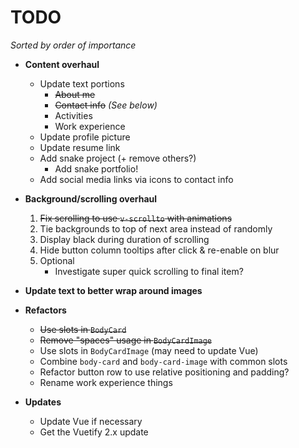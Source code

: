 # TODO

*Sorted by order of importance*

- **Content overhaul**
    - Update text portions
        - ~~About me~~
        - ~~Contact info~~ *(See below)*
        - Activities
        - Work experience
    - Update profile picture
    - Update resume link
    - Add snake project (+ remove others?)
        - Add snake portfolio!
    - Add social media links via icons to contact info

- **Background/scrolling overhaul**
    1. ~~Fix scrolling to use `v-scrollto` with animations~~
    1. Tie backgrounds to top of next area instead of randomly
    1. Display black during duration of scrolling
    1. Hide button column tooltips after click & re-enable on blur
    1. Optional
        - Investigate super quick scrolling to final item?

- **Update text to better wrap around images**

- **Refactors**
    - ~~Use slots in `BodyCard`~~
    - ~~Remove "spaces" usage in `BodyCardImage`~~
    - Use slots in `BodyCardImage` (may need to update Vue)
    - Combine `body-card` and `body-card-image` with common slots
    - Refactor button row to use relative positioning and padding?
    - Rename work experience things

- **Updates**
    - Update Vue if necessary
    - Get the Vuetify 2.x update

